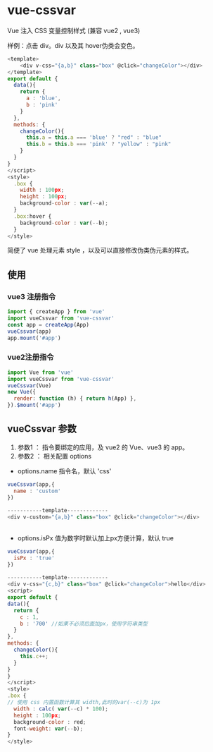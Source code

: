 # vue-cssvar
Vue 注入 CSS 变量控制样式 (兼容 vue2 , vue3)

样例：点击 div。div 以及其 hover伪类会变色。
```js
<template>
	<div v-css="{a,b}" class="box" @click="changeColor"></div>
</template>
export default {
  data(){
    return {
      a : 'blue',
      b : 'pink'
    }
  },
  methods: {
    changeColor(){
      this.a = this.a === 'blue' ? "red" : "blue"
      this.b = this.b === 'pink' ? "yellow" : "pink"
    }
  }
}
</script>
<style>
  .box {
    width : 100px;
    height : 100px;
    background-color : var(--a);
  }
  .box:hover {
    background-color : var(--b);
  }
</style>
```
简便了 vue 处理元素 style ，以及可以直接修改伪类伪元素的样式。


## 使用

### vue3 注册指令

```js
import { createApp } from 'vue'
import vueCssvar from 'vue-cssvar'
const app = createApp(App)
vueCssvar(app)
app.mount('#app')
```

### vue2注册指令
```js
import Vue from 'vue'
import vueCssvar from 'vue-cssvar'
vueCssvar(Vue)
new Vue({
  render: function (h) { return h(App) },
}).$mount('#app')
```
## vueCssvar 参数
1. 参数1 ： 指令要绑定的应用，及 vue2 的 Vue、vue3 的 app。
2. 参数2 ： 相关配置 options

 - options.name 指令名，默认 'css'

  ```js
  vueCssvar(app,{
  	name : 'custom'
  })
  	
  -----------template-------------
  <div v-custom="{a,b}" class="box" @click="changeColor"></div>
  	
  ```

  - options.isPx 值为数字时默认加上px方便计算，默认 true

  ```js
  vueCssvar(app,{
  	isPx : 'true'
  })
  	
  -----------template-------------
  <div v-css="{c,b}" class="box" @click="changeColor">hello</div>
  <script>
export default {
  data(){
    return {
      c : 1,
      b : '700' //如果不必须后面加px，使用字符串类型
    }
  },
  methods: {
    changeColor(){
      this.c++;
    }
  }
}
</script>
<style>
  .box {
  // 使用 css 内置函数计算其 width,此时的var(--c)为 1px
    width : calc( var(--c) * 100); 
    height : 100px;
    background-color : red;
    font-weight: var(--b);
  }
</style>
  
  	
  ```

  



